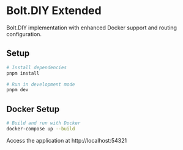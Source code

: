 # Bolt.DIY Extended

Bolt.DIY implementation with enhanced Docker support and routing configuration.

## Setup

```bash
# Install dependencies
pnpm install

# Run in development mode
pnpm dev
```

## Docker Setup

```bash
# Build and run with Docker
docker-compose up --build
```

Access the application at http://localhost:54321